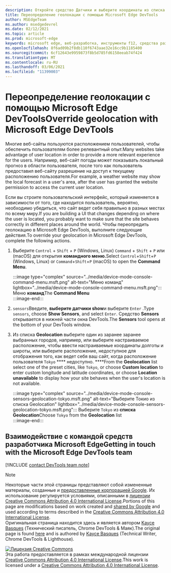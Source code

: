 ```yaml
---
description: Откройте средство Датчики и выберите координаты из списка Geolocation.
title: Переопределение геолокации с помощью Microsoft Edge DevTools
author: MSEdgeTeam
ms.author: msedgedevrel
ms.date: 02/12/2021
ms.topic: article
ms.prod: microsoft-edge
keywords: microsoft edge, веб-разработка, инструменты f12, средства разработчика
ms.openlocfilehash: 8f6ad09b2f8db110f6743aae32e16cc9b1185400
ms.sourcegitcommit: 6cf12643e9959873f8b5d785fd6158eeab74f424
ms.translationtype: MT
ms.contentlocale: ru-RU
ms.lasthandoff: 03/06/2021
ms.locfileid: "11399003"
---
```

<!-- Copyright Kayce Basques 

   Licensed under the Apache License, Version 2.0 (the "License");
   you may not use this file except in compliance with the License.
   You may obtain a copy of the License at

       https://www.apache.org/licenses/LICENSE-2.0

   Unless required by applicable law or agreed to in writing, software
   distributed under the License is distributed on an "AS IS" BASIS,
   WITHOUT WARRANTIES OR CONDITIONS OF ANY KIND, either express or implied.
   See the License for the specific language governing permissions and
   limitations under the License.  -->

# <a name="override-geolocation-with-microsoft-edge-devtools"></a><span data-ttu-id="90294-104">Переопределение геолокации с помощью Microsoft Edge DevTools</span><span class="sxs-lookup"><span data-stu-id="90294-104">Override geolocation with Microsoft Edge DevTools</span></span>  

<span data-ttu-id="90294-105">Многие веб-сайты пользуются расположением пользователей, чтобы обеспечить пользователям более релевантный опыт.</span><span class="sxs-lookup"><span data-stu-id="90294-105">Many websites take advantage of user location in order to provide a more relevant experience for the users.</span></span>  <span data-ttu-id="90294-106">Например, веб-сайт погоды может показывать локальный прогноз в области пользователя, после того как пользователь предоставил веб-сайту разрешение на доступ к текущему расположению пользователя.</span><span class="sxs-lookup"><span data-stu-id="90294-106">For example, a weather website may show the local forecast in a user's area, after the user has granted the website permission to access the current user location.</span></span>  

<!--todo: add link to user location section when available -->  

<span data-ttu-id="90294-107">Если вы строите пользовательский интерфейс, который изменяется в зависимости от того, где находится пользователь, вероятно, необходимо убедиться, что сайт ведет себя правильно в разных местах по всему миру.</span><span class="sxs-lookup"><span data-stu-id="90294-107">If you are building a UI that changes depending on where the user is located, you probably want to make sure that the site behaves correctly in different places around the world.</span></span>  <span data-ttu-id="90294-108">Чтобы переопредить геолокацию в Microsoft Edge DevTools, выполните следующие действия.</span><span class="sxs-lookup"><span data-stu-id="90294-108">To override your geolocation in Microsoft Edge DevTools, complete the following actions.</span></span>  

1.  <span data-ttu-id="90294-109">Выберите `Control` + `Shift` + `P` \(Windows, Linux\) `Command` + `Shift` + `P` или \(macOS\) для открытия **командного меню.**</span><span class="sxs-lookup"><span data-stu-id="90294-109">Select `Control`+`Shift`+`P` \(Windows, Linux\) or `Command`+`Shift`+`P` \(macOS\) to open the **Command Menu**.</span></span>  
    
    :::image type="complex" source="../media/device-mode-console-command-menu.msft.png" alt-text="Меню команд" lightbox="../media/device-mode-console-command-menu.msft.png":::
       <span data-ttu-id="90294-111">Меню **команд**</span><span class="sxs-lookup"><span data-stu-id="90294-111">The **Command Menu**</span></span>  
    :::image-end:::  
    
1.  <span data-ttu-id="90294-112">`sensors`Введите, **выберите датчики show**и выберите `Enter` .</span><span class="sxs-lookup"><span data-stu-id="90294-112">Type `sensors`, choose **Show Sensors**, and select `Enter`.</span></span>  <span data-ttu-id="90294-113">Средство **Sensors** открывается в нижней части окна DevTools.</span><span class="sxs-lookup"><span data-stu-id="90294-113">The **Sensors** tool opens at the bottom of your DevTools window.</span></span>  
1.  <span data-ttu-id="90294-114">Из списка **Geolocation** выберите один из заранее заранее выбранных городов, например, или выберите настраиваемое расположение, чтобы ввести настраиваемые координаты долготы и широты, или выберите расположение, недоступное для отображения того, как ведет себя ваш сайт, когда расположение пользователя `Tokyo` \*\*\*\* недоступно. \*\*\*\*</span><span class="sxs-lookup"><span data-stu-id="90294-114">From the **Geolocation** list select one of the preset cities, like `Tokyo`, or choose **Custom location** to enter custom longitude and latitude coordinates, or choose **Location unavailable** to display how your site behaves when the user's location is not available.</span></span>  
    
    :::image type="complex" source="../media/device-mode-console-sensors-geolocation-tokyo.msft.png" alt-text="Выберите Токио из списка Geolocation" lightbox="../media/device-mode-console-sensors-geolocation-tokyo.msft.png":::
       <span data-ttu-id="90294-116">Выберите `Tokyo` из **списка Geolocation**</span><span class="sxs-lookup"><span data-stu-id="90294-116">Choose `Tokyo` from the **Geolocation** list</span></span>  
    :::image-end:::  
    
## <a name="getting-in-touch-with-the-microsoft-edge-devtools-team"></a><span data-ttu-id="90294-117">Взаимодействие с командой средств разработчика Microsoft Edge</span><span class="sxs-lookup"><span data-stu-id="90294-117">Getting in touch with the Microsoft Edge DevTools team</span></span>

[!INCLUDE [contact DevTools team note](../includes/contact-devtools-team-note.md)]  

<!-- links -->  

<!--[WebFundamentalsNativeHardwareUserLocationIndex]: /web/fundamentals/native-hardware/user-location/index "User Location"  -->  

> [!NOTE]
> <span data-ttu-id="90294-118">Некоторые части этой страницы представляют собой измененные материалы, созданные и [предоставленные корпорацией Google][GoogleSitePolicies]. Их использование регулируется условиями, описанными в [лицензии Creative Commons Attribution 4.0 International License][CCA4IL].</span><span class="sxs-lookup"><span data-stu-id="90294-118">Portions of this page are modifications based on work created and [shared by Google][GoogleSitePolicies] and used according to terms described in the [Creative Commons Attribution 4.0 International License][CCA4IL].</span></span>  
> <span data-ttu-id="90294-119">Оригинальная страница [](https://developers.google.com/web/tools/chrome-devtools/device-mode/geolocation) находится здесь и является автором [Kayce Basques][KayceBasques] \(Технический писатель, Chrome DevTools \& Маяк\).</span><span class="sxs-lookup"><span data-stu-id="90294-119">The original page is found [here](https://developers.google.com/web/tools/chrome-devtools/device-mode/geolocation) and is authored by [Kayce Basques][KayceBasques] \(Technical Writer, Chrome DevTools \& Lighthouse\).</span></span>  

[![Лицензия Creative Commons][CCby4Image]][CCA4IL]  
<span data-ttu-id="90294-121">Эта работа предоставляется в рамках международной лицензии [Creative Commons Attribution 4.0 International License][CCA4IL].</span><span class="sxs-lookup"><span data-stu-id="90294-121">This work is licensed under a [Creative Commons Attribution 4.0 International License][CCA4IL].</span></span>  

[CCA4IL]: https://creativecommons.org/licenses/by/4.0  
[CCby4Image]: https://i.creativecommons.org/l/by/4.0/88x31.png  
[GoogleSitePolicies]: https://developers.google.com/terms/site-policies  
[KayceBasques]: https://developers.google.com/web/resources/contributors/kaycebasques  
